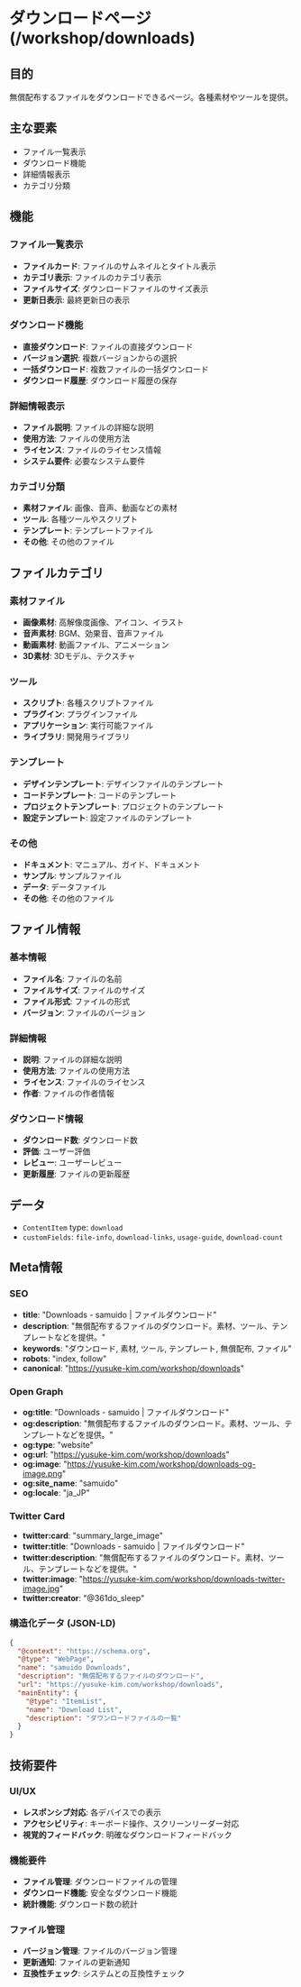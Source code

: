 # ダウンロードページ (/workshop/downloads)

## 目的

無償配布するファイルをダウンロードできるページ。各種素材やツールを提供。

## 主な要素

- ファイル一覧表示
- ダウンロード機能
- 詳細情報表示
- カテゴリ分類

## 機能

### ファイル一覧表示

- **ファイルカード**: ファイルのサムネイルとタイトル表示
- **カテゴリ表示**: ファイルのカテゴリ表示
- **ファイルサイズ**: ダウンロードファイルのサイズ表示
- **更新日表示**: 最終更新日の表示

### ダウンロード機能

- **直接ダウンロード**: ファイルの直接ダウンロード
- **バージョン選択**: 複数バージョンからの選択
- **一括ダウンロード**: 複数ファイルの一括ダウンロード
- **ダウンロード履歴**: ダウンロード履歴の保存

### 詳細情報表示

- **ファイル説明**: ファイルの詳細な説明
- **使用方法**: ファイルの使用方法
- **ライセンス**: ファイルのライセンス情報
- **システム要件**: 必要なシステム要件

### カテゴリ分類

- **素材ファイル**: 画像、音声、動画などの素材
- **ツール**: 各種ツールやスクリプト
- **テンプレート**: テンプレートファイル
- **その他**: その他のファイル

## ファイルカテゴリ

### 素材ファイル

- **画像素材**: 高解像度画像、アイコン、イラスト
- **音声素材**: BGM、効果音、音声ファイル
- **動画素材**: 動画ファイル、アニメーション
- **3D素材**: 3Dモデル、テクスチャ

### ツール

- **スクリプト**: 各種スクリプトファイル
- **プラグイン**: プラグインファイル
- **アプリケーション**: 実行可能ファイル
- **ライブラリ**: 開発用ライブラリ

### テンプレート

- **デザインテンプレート**: デザインファイルのテンプレート
- **コードテンプレート**: コードのテンプレート
- **プロジェクトテンプレート**: プロジェクトのテンプレート
- **設定テンプレート**: 設定ファイルのテンプレート

### その他

- **ドキュメント**: マニュアル、ガイド、ドキュメント
- **サンプル**: サンプルファイル
- **データ**: データファイル
- **その他**: その他のファイル

## ファイル情報

### 基本情報

- **ファイル名**: ファイルの名前
- **ファイルサイズ**: ファイルのサイズ
- **ファイル形式**: ファイルの形式
- **バージョン**: ファイルのバージョン

### 詳細情報

- **説明**: ファイルの詳細な説明
- **使用方法**: ファイルの使用方法
- **ライセンス**: ファイルのライセンス
- **作者**: ファイルの作者情報

### ダウンロード情報

- **ダウンロード数**: ダウンロード数
- **評価**: ユーザー評価
- **レビュー**: ユーザーレビュー
- **更新履歴**: ファイルの更新履歴

## データ

- `ContentItem` type: `download`
- `customFields`: `file-info`, `download-links`, `usage-guide`, `download-count`

## Meta情報

### SEO

- **title**: "Downloads - samuido | ファイルダウンロード"
- **description**: "無償配布するファイルのダウンロード。素材、ツール、テンプレートなどを提供。"
- **keywords**: "ダウンロード, 素材, ツール, テンプレート, 無償配布, ファイル"
- **robots**: "index, follow"
- **canonical**: "https://yusuke-kim.com/workshop/downloads"

### Open Graph

- **og:title**: "Downloads - samuido | ファイルダウンロード"
- **og:description**: "無償配布するファイルのダウンロード。素材、ツール、テンプレートなどを提供。"
- **og:type**: "website"
- **og:url**: "https://yusuke-kim.com/workshop/downloads"
- **og:image**: "https://yusuke-kim.com/workshop/downloads-og-image.png"
- **og:site_name**: "samuido"
- **og:locale**: "ja_JP"

### Twitter Card

- **twitter:card**: "summary_large_image"
- **twitter:title**: "Downloads - samuido | ファイルダウンロード"
- **twitter:description**: "無償配布するファイルのダウンロード。素材、ツール、テンプレートなどを提供。"
- **twitter:image**: "https://yusuke-kim.com/workshop/downloads-twitter-image.jpg"
- **twitter:creator**: "@361do_sleep"

### 構造化データ (JSON-LD)

```json
{
  "@context": "https://schema.org",
  "@type": "WebPage",
  "name": "samuido Downloads",
  "description": "無償配布するファイルのダウンロード",
  "url": "https://yusuke-kim.com/workshop/downloads",
  "mainEntity": {
    "@type": "ItemList",
    "name": "Download List",
    "description": "ダウンロードファイルの一覧"
  }
}
```

## 技術要件

### UI/UX

- **レスポンシブ対応**: 各デバイスでの表示
- **アクセシビリティ**: キーボード操作、スクリーンリーダー対応
- **視覚的フィードバック**: 明確なダウンロードフィードバック

### 機能要件

- **ファイル管理**: ダウンロードファイルの管理
- **ダウンロード機能**: 安全なダウンロード機能
- **統計機能**: ダウンロード数の統計

### ファイル管理

- **バージョン管理**: ファイルのバージョン管理
- **更新通知**: ファイルの更新通知
- **互換性チェック**: システムとの互換性チェック
